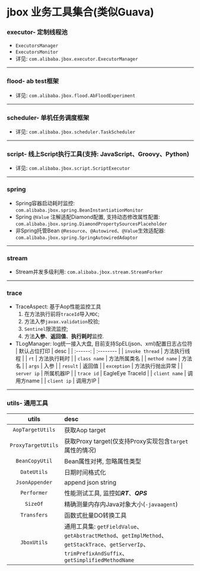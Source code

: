 # jbox 业务工具集合(类似Guava)

### executor- 定制线程池
- `ExecutorsManager`
- `ExecutorsMonitor`
- 详见: `com.alibaba.jbox.executor.ExecutorManager`

---
### flood- ab test框架
- 详见: `com.alibaba.jbox.flood.AbFloodExperiment`

---
### scheduler- 单机任务调度框架
- 详见: `com.alibaba.jbox.scheduler.TaskScheduler`

---
### script- 线上Script执行工具(支持: JavaScript、Groovy、Python)
- 详见: `com.alibaba.jbox.script.ScriptExecutor`

---
### spring
- Spring容器启动耗时监控: `com.alibaba.jbox.spring.BeanInstantiationMonitor`
- Spring `@Value` 注解适配Diamond配置, 支持动态修改属性配置: `com.alibaba.jbox.spring.DiamondPropertySourcesPlaceholder`
- 非Spring托管Bean `@Resource`、`@Autowired`、`@Value`生效适配器: `com.alibaba.jbox.spring.SpringAutowiredAdaptor`

---
### stream
- Stream并发多级利用: `com.alibaba.jbox.stream.StreamForker`

---
### trace
- TraceAspect: 基于Aop性能监控工具
    1. 在方法执行前将`traceId`导入`MDC`;
    2. 方法入参`javax.validation`校验;
    3. `Sentinel`限流监控;
    4. 方法**入参**、**返回值**、**执行耗时**监控.
- TLogManager: log统一接入大盘, 目前支持SpEL(json、xml)配置日志占位符
| 默认占位打印 | desc |
| :------: | :-------- |
| `invoke thread` | 方法执行线程 |
| `rt`            | 方法执行耗时 |
| `class name`    | 方法所属类名 |
| `method name`   | 方法名 |
| `args`          | 入参 |
| `result`        | 返回值 |
| `exception`     | 方法执行抛出异常 |
| `server ip`     | 所属机器IP |
| `trace id`      | EagleEye TraceId | 
| `client name`   | 调用方name |
| `client ip`     | 调用方IP |

---
### utils- 通用工具

| utils | desc |
| :------: | :-------- |
| `AopTargetUtils`   | 获取Aop target |
| `ProxyTargetUtils` | 获取Proxy target(仅支持Proxy实现包含`target`属性的情况) |
| `BeanCopyUtil` | Bean属性对拷, 忽略属性类型 |
| `DateUtils` | 日期时间格式化 |
| `JsonAppender` | append json string |
| `Performer` | 性能测试工具, 监控如***RT***、***QPS*** |
| `SizeOf` | 精确测量内存内Java对象大小(`-javaagent`) |
| `Transfers` | 函数式批量DO转换工具 |
| `JboxUtils` | 通用工具集: `getFieldValue`、`getAbstractMethod`、`getImplMethod`、`getStackTrace`、`getServerIp`、`trimPrefixAndSuffix`、`getSimplifiedMethodName` |